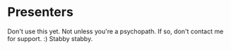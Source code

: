 # Presenters

Don't use this yet. Not unless you're a psychopath. If so, don't contact me for support. :) Stabby stabby.
